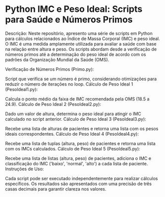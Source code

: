 # Python IMC e Peso Ideal: Scripts para Saúde e Números Primos
Descrição:
Neste repositório, apresento uma série de scripts em Python para cálculos relacionados ao Índice de Massa Corporal (IMC) e peso ideal. O IMC é uma medida amplamente utilizada para avaliar a saúde com base na relação entre altura e peso. Os scripts abordam desde a verificação de números primos até a determinação do peso ideal de acordo com os padrões da Organização Mundial da Saúde (OMS).

Verificação de Números Primos (Primo.py):

Script que verifica se um número é primo, considerando otimizações para reduzir o número de iterações no loop.
Cálculo de Peso Ideal 1 (PesoIdeal1.py):

Calcula o ponto médio da faixa de IMC recomendada pela OMS (18.5 a 24.9).
Cálculo de Peso Ideal 2 (PesoIdeal2.py):

Dado um valor de altura, determina o peso ideal para atingir o IMC calculado no script anterior.
Cálculo de Peso Ideal 3 (PesoIdeal3.py):

Recebe uma lista de alturas de pacientes e retorna uma lista com os pesos ideais correspondentes.
Cálculo de Peso Ideal 4 (PesoIdeal4.py):

Recebe uma lista de tuplas (altura, peso) de pacientes e retorna uma lista com os IMCs calculados.
Cálculo de Peso Ideal 5 (PesoIdeal5.py):

Recebe uma lista de listas (altura, peso) de pacientes, adiciona o IMC e classificação do IMC ('baixo', 'normal', 'alto') a cada lista de paciente.
Instruções de Uso:

Cada script pode ser executado independentemente para realizar cálculos específicos.
Os resultados são apresentados com uma precisão de três casas decimais para garantir clareza nos valores.
